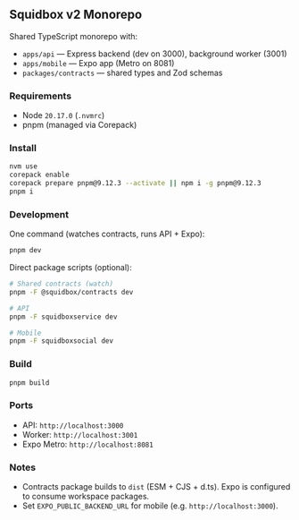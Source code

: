 ## Squidbox v2 Monorepo

Shared TypeScript monorepo with:

- `apps/api` — Express backend (dev on 3000), background worker (3001)
- `apps/mobile` — Expo app (Metro on 8081)
- `packages/contracts` — shared types and Zod schemas

### Requirements

- Node `20.17.0` (`.nvmrc`)
- pnpm (managed via Corepack)

### Install

```bash
nvm use
corepack enable
corepack prepare pnpm@9.12.3 --activate || npm i -g pnpm@9.12.3
pnpm i
```

### Development

One command (watches contracts, runs API + Expo):

```bash
pnpm dev
```

Direct package scripts (optional):

```bash
# Shared contracts (watch)
pnpm -F @squidbox/contracts dev

# API
pnpm -F squidboxservice dev

# Mobile
pnpm -F squidboxsocial dev
```

### Build

```bash
pnpm build
```

### Ports

- API: `http://localhost:3000`
- Worker: `http://localhost:3001`
- Expo Metro: `http://localhost:8081`

### Notes

- Contracts package builds to `dist` (ESM + CJS + d.ts). Expo is configured to consume workspace packages.
- Set `EXPO_PUBLIC_BACKEND_URL` for mobile (e.g. `http://localhost:3000`).
